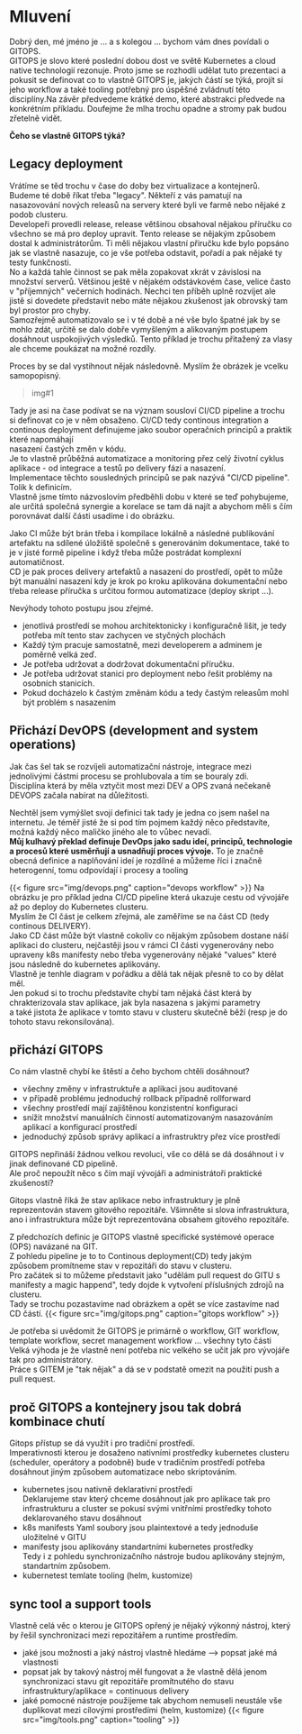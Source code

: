 # Mluvení
Dobrý den, mé jméno je ... a s kolegou ... bychom vám dnes povídali o GITOPS.  
GITOPS je slovo které poslední dobou dost ve světě Kubernetes a cloud native technologií rezonuje. Proto 
jsme se rozhodli udělat tuto prezentaci a pokusit se definovat co to vlastně GITOPS je, jakých částí
se týká, projít si jeho workflow a také tooling potřebný pro úspěšné zvládnutí této disciplíny.Na závěr předvedeme krátké demo, 
které abstrakci předvede na konkrétním příkladu. Doufejme že mlha trochu opadne a stromy pak budou zřetelně vidět.
  
  
**Čeho se vlastně GITOPS týká?**  

## Legacy deployment
Vrátíme se těd trochu v čase do doby bez virtualizace a kontejnerů. Budeme té době říkat třeba "legacy". Někteří z vás pamatují na nasazovování nových
releasů na servery které byli ve farmě nebo nějaké z podob clusteru.  
Developeři provedli release, release většinou obsahoval nějakou příručku co všechno se má pro deploy upravit.
Tento release se nějakým způsobem dostal k administrátorům. Ti měli nějakou vlastní přiručku kde bylo popsáno jak se vlastně nasazuje, co je vše potřeba odstavit, pořadí a pak nějaké ty testy funkčnosti.  
No a každá tahle činnost se pak měla zopakovat xkrát v závislosi na množství serverů. Většinou ještě v nějakém odstávkovém čase, velice často v "příjemných" večerních hodinách. Nechci ten příběh uplně rozvíjet ale jistě si dovedete představit nebo máte nějakou zkušenost jak obrovský tam byl prostor pro chyby.  
Samozřejmě automatizovalo se i v té době a né vše bylo špatné jak by se mohlo zdát, určitě se dalo dobře vymyšleným a alikovaným postupem dosáhnout uspokojivých výsledků. Tento příklad je trochu přitažený za vlasy ale chceme poukázat na možné rozdíly.  

Proces by se dal vystihnout nějak následovně. Myslím že obrázek je vcelku samopopisný.  

>img#1

Tady je asi na čase podívat se na význam sousloví CI/CD pipeline a trochu si definovat co je v něm obsaženo.
CI/CD tedy continous integration a continous deployment definujeme jako soubor operačních principů a praktik které napomáhají  
nasazení častých změn v kódu.  
Je to vlastně průběžná automatizace a monitoring přez celý životní cyklus aplikace - od integrace a testů po delivery fázi a nasazení.   
Implementace těchto sousledných principů se pak nazývá "CI/CD pipeline".  
Tolik k definicím.  
Vlastně jsme tímto názvoslovím předběhli dobu v které se teď pohybujeme, ale určitá společná synergie a korelace se tam dá najít a abychom měli s čím porovnávat další části usadíme i do obrázku.

Jako CI může být brán třeba i kompilace lokálně a následné publikování artefaktu na sdílené úložiště společně s generováním dokumentace, také to je v jisté formě pipeline i když třeba může postrádat komplexní automatičnost.  
CD je pak proces delivery artefaktů a nasazení do prostředí, opět to může být manuální nasazení kdy je krok po kroku aplikována dokumentační nebo třeba release příručka s určitou formou automatizace (deploy skript ...).   

Nevýhody tohoto postupu jsou zřejmé.  
+ jenotlivá prostředí se mohou architektonicky i konfiguračně lišit, je tedy potřeba mít tento stav zachycen ve styčných plochách  
+ Každý tým pracuje samostatně, mezi developerem a adminem je poměrně velká zeď.  
+ Je potřeba udržovat a dodržovat dokumentační příručku.  
+ Je potřeba udržovat stanici pro deployment nebo řešit problémy na osobních stanicích.  
+ Pokud docházelo k častým změnám kódu a tedy častým releasům mohl být problém s nasazením  

## Přichází DevOPS (development and system operations)

Jak čas šel tak se rozvíjeli automatizační nástroje, integrace mezi jednolivými částmi procesu se prohlubovala a tím se  bouraly zdi.  
Disciplína která by měla vztyčit most mezi DEV a OPS zvaná nečekaně DEVOPS začala nabírat na důležitosti.  

Nechtěl jsem vymýšlet svojí definici tak tady je jedna co jsem našel na internetu. Je téměř jisté že si pod tím pojmem každý něco představíte, možná každý něco maličko jiného ale to vůbec nevadí.  
**Můj kulhavý překlad definuje DevOps jako sadu ideí, principů, technologie a procesů které usměrňují a usnadňují proces vývoje.**
To je značně obecná definice a naplňování ideí je rozdílné a můžeme říci i značně heterogenní, tomu odpovídají i procesy a tooling  
  
{{< figure src="img/devops.png" caption="devops workflow" >}}
Na obrázku je pro příklad jedna CI/CD pipeline která ukazuje cestu od vývojáře až po deploy do Kubernetes clusteru.  
Myslím že CI část je celkem zřejmá, ale zaměříme se na část CD (tedy continous DELIVERY).  
Jako CD část může být vlastně cokoliv co nějakým způsobem dostane náší aplikaci do clusteru, nejčastěji jsou v rámci CI části vygenerovány nebo upraveny  k8s manifesty nebo třeba vygenerovány nějaké "values" které jsou následně do kubernetes aplikovány.  
Vlastně je tenhle diagram v pořádku a dělá tak nějak přesně to co by dělat měl.  
Jen pokud si to trochu představíte chybí tam nějaká část která by chrakterizovala stav aplikace, jak byla nasazena s jakými parametry  
a také jistota že aplikace v tomto stavu v clusteru skutečně běží (resp je do tohoto stavu rekonsilována).  

## přichází GITOPS
Co nám vlastně chybí ke štěstí a čeho bychom chtěli dosáhnout?  

+ všechny změny v infrastruktuře a aplikaci jsou auditované  
+ v případě problému jednoduchý rollback případně rollforward  
+ všechny prostředí mají zajištěnou konzistentní konfiguraci  
+ snížit množství manuálních činností automatizovaným nasazováním aplikací a konfigurací prostředí  
+ jednoduchý způsob správy aplikací a infrastruktry přez více prostředí  

GITOPS nepřináší žádnou velkou revoluci, vše co dělá se dá dosáhnout i v jinak definované CD pipelině.  
Ale proč nepoužít něco s čím mají vývojáři a administrátoři praktické zkušenosti?  

Gitops vlastně říká že stav aplikace nebo infrastruktury je plně reprezentován stavem gitového repozitáře. Všimněte si slova infrastruktura, ano i infrastruktura může být reprezentována obsahem gitového repozitáře.  


Z předchozích definic je GITOPS vlastně specifické systémové operace (OPS) navázané na GIT.   
Z pohledu pipeline je to to Continous deployment(CD) tedy jakým způsobem promítneme stav v repozitáři do stavu v clusteru.   
Pro začátek si to můžeme představit jako "udělám pull request do GITU s manifesty a magic happend", tedy dojde k vytvoření příslušných zdrojů na clusteru.  
Tady se trochu pozastavíme nad obrázkem a opět se více zastavíme nad CD částí.
{{< figure src="img/gitops.png" caption="gitops workflow" >}}

Je potřeba si uvědomit že GITOPS je primárně o workflow, GIT workflow, template workflow, secret management workflow ... všechny tyto části
Velká výhoda je že vlastně není potřeba nic velkého se učit jak pro vývojáře tak pro administrátory.   
Práce s GITEM je "tak nějak"  a dá se v podstatě omezit na použití push a pull request.  


## proč GITOPS a kontejnery jsou tak dobrá kombinace chutí
Gitops přístup  se dá využít i pro tradiční prostředí.  
Imperativnosti kterou je dosaženo nativními prostředky kubernetes clusteru (scheduler, operátory a podobně) bude v tradičním prostředí potřeba dosáhnout jiným způsobem automatizace nebo skriptováním.

+ kubernetes jsou nativně deklarativní prostředí  
Deklarujeme stav který chceme dosáhnout jak pro aplikace tak pro infrastrukturu a cluster se pokusí svými vnitřními prostředky tohoto deklarovaného stavu dosáhnout  
+ k8s manifests
Yaml soubory jsou plaintextové a tedy jednoduše uložitelné v GITU
+ manifesty jsou aplikovány standartními kubernetes prostředky  
Tedy i z pohledu synchronizačního nástroje budou aplikovány stejným, standartním způsobem.  
+ kubernetest temlate tooling (helm, kustomize)

## sync tool a support tools
Vlastně celá věc o kterou je GITOPS opřený je nějaký výkonný nástroj, který by řešil synchronizaci mezi repozitářem a runtime prostředím.  
+ jaké jsou možnosti a jaký nástroj vlastně hledáme
--> popsat jaké má vlastnosti
+ popsat jak by takový nástroj měl fungovat a že vlastně dělá jenom synchronizaci stavu git repozitáře promítnutého do stavu infrastruktury/aplikace  = continuous delivery
+ jaké pomocné nástroje použijeme tak abychom nemuseli neustále vše duplikovat mezi cílovými prostředími (helm, kustomize) 
{{< figure src="img/tools.png" caption="tooling" >}}

